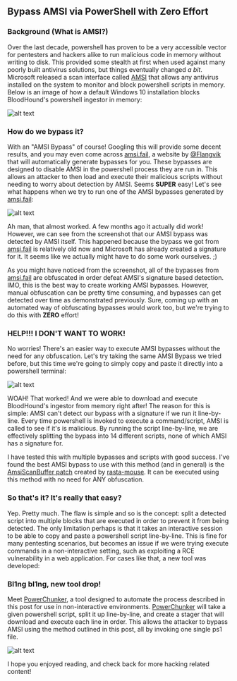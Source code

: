 ## Bypass AMSI via PowerShell with Zero Effort

### Background (What is AMSI?)
Over the last decade, powershell has proven to be a very accessible vector for pentesters and hackers alike to run malicious code in memory without writing to disk.
This provided some stealth at first when used against many poorly built antivirus solutions, but things eventually changed *a bit*. 
Microsoft released a scan interface called [AMSI](https://docs.microsoft.com/en-us/windows/win32/amsi/how-amsi-helps) that allows any antivirus installed on the system to monitor and block powershell scripts in memory. 
Below is an image of how a default Windows 10 installation blocks BloodHound's powershell ingestor in memory: 

![alt text](https://i.imgur.com/9Jmjw5E.png)

### How do we bypass it?

With an "AMSI Bypass" of course! Googling this will provide some decent results, and you may even come across [amsi.fail](https://amsi.fail/), a website by [@Flangvik](https://twitter.com/Flangvik) that will automatically generate bypasses for you. 
These bypasses are designed to disable AMSI in the powershell process they are run in.
This allows an attacker to then load and execute their malicious scripts without needing to worry about detection by AMSI.
Seems **SUPER** easy! Let's see what happens when we try to run one of the AMSI bypasses generated by [amsi.fail](https://amsi.fail/):   

![alt text](https://i.imgur.com/SPWSTwE.png)

Ah man, that almost worked. A few months ago it actually did work! However, we can see from the screenshot that our AMSI bypass was detected by AMSI itself.
This happened because the bypass we got from [amsi.fail](https://amsi.fail/) is relatively old now and Microsoft has already created a signature for it.
It seems like we actually might have to do some work ourselves. ;)

As you might have noticed from the screenshot, all of the bypasses from [amsi.fail](https://amsi.fail/) are obfuscated in order defeat AMSI's signature based detection. 
IMO, this is the best way to create working AMSI bypasses. However, manual obfuscation can be pretty time consuming, and bypasses can get detected over time as demonstrated previously.
Sure, coming up with an automated way of obfuscating bypasses would work too, but we're trying to do this with **ZERO** effort!

### HELP!!! I DON'T WANT TO WORK!

No worries! There's an easier way to execute AMSI bypasses without the need for any obfuscation.
Let's try taking the same AMSI Bypass we tried before, but this time we're going to simply copy and paste it directly into a powershell terminal:

![alt text](https://i.imgur.com/0FeZbFQ.png)

WOAH! That worked! And we were able to download and execute BloodHound's ingestor from memory right after!
The reason for this is simple: AMSI can't detect our bypass with a signature if we run it line-by-line.
Every time powershell is invoked to execute a command/script, AMSI is called to see if it's is malicious. 
By running the script line-by-line, we are effectively splitting the bypass into 14 different scripts, none of which AMSI has a signature for.

I have tested this with multiple bypasses and scripts with good success.
I've found the best AMSI bypass to use with this method (and in general) is the [AmsiScanBuffer patch](https://github.com/S3cur3Th1sSh1t/Amsi-Bypass-Powershell#Patching-amsi.dll-AmsiScanBuffer-by-rasta-mouse) created by [rasta-mouse](https://twitter.com/_RastaMouse). It can be executed using this method with no need for ANY obfuscation.

### So that's it? It's really that easy?

Yep. Pretty much. The flaw is simple and so is the concept: split a detected script into multiple blocks that are executed in order to prevent it from being detected. 
The only limitation perhaps is that it takes an interactive session to be able to copy and paste a powershell script line-by-line.
This is fine for many pentesting scenarios, but becomes an issue if we were trying execute commands in a non-interactive setting, such as exploiting a RCE vulnerability in a web application.
For cases like that, a new tool was developed:

### Bl1ng bl1ng, new tool drop!

Meet [PowerChunker](https://github.com/icyguider/PowerChunker), a tool designed to automate the process described in this post for use in non-interactive environments.
[PowerChunker](https://github.com/icyguider/PowerChunker) will take a given powershell script, split it up line-by-line, and create a stager that will download and execute each line in order.
This allows the attacker to bypass AMSI using the method outlined in this post, all by invoking one single ps1 file.

![alt text](https://i.imgur.com/OYKrU3j.gif)

I hope you enjoyed reading, and check back for more hacking related content!
